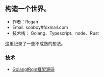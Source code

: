 ## 构造一个世界。

- 作者：Regan
- Email: sooboy#foxmail.com
- 技术栈： Golang、Typescript、node、Rust

这里记录了一些不成熟的想法。

### 技术

- [Golang的gin框架源码](./posts/gin.md)
